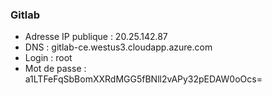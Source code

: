 ### Gitlab

* Adresse IP publique : 20.25.142.87
* DNS : gitlab-ce.westus3.cloudapp.azure.com
* Login : root
* Mot de passe : a1LTFeFqSbBomXXRdMGG5fBNll2vAPy32pEDAW0oOcs=

